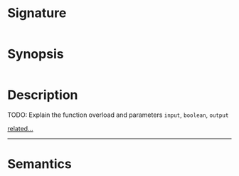 # Signature
```vikid-signature
```

# Synopsis
```vikid-synopsis
```

# Description
TODO: Explain the function overload and parameters `input`, `boolean`, `output`

[related...](https://en.wikipedia.org/wiki/Logical_disjunction)

----
# Semantics